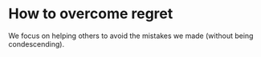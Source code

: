 # How to overcome regret

We focus on helping others to avoid the mistakes we made (without being condescending).
